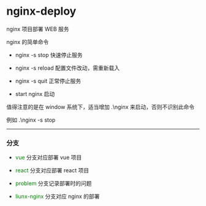# nginx-deploy

nginx 项目部署 WEB 服务

nginx 的简单命令

- nginx -s stop 快速停止服务

- nginx -s reload 配置文件改动，需重新载入

- nginx -s quit 正常停止服务

- start nginx 启动

值得注意的是在 window 系统下，适当增加 .\nginx 来启动，否则不识别此命令

例如 .\nginx -s stop

---

### 分支

- <font color="green">vue</font> 分支对应部署 vue 项目

- <font color="green">react</font> 分支对应部署 react 项目

- <font color="green">problem</font> 分支记录部署时的问题

- <font color="green">liunx-nginx</font> 分支对应 nginx 的部署

